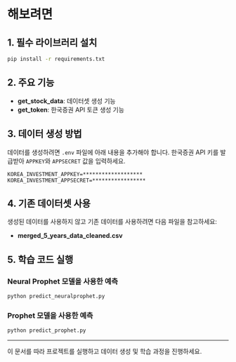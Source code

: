 # 해보려면

## 1. 필수 라이브러리 설치

```bash
pip install -r requirements.txt
```

## 2. 주요 기능

- **get_stock_data**: 데이터셋 생성 기능
- **get_token**: 한국증권 API 토큰 생성 기능

## 3. 데이터 생성 방법

데이터를 생성하려면 `.env` 파일에 아래 내용을 추가해야 합니다. 한국증권 API 키를 발급받아 `APPKEY`와 `APPSECRET` 값을 입력하세요.

```env
KOREA_INVESTMENT_APPKEY=*******************
KOREA_INVESTMENT_APPSECRET=*****************
```

## 4. 기존 데이터셋 사용

생성된 데이터를 사용하지 않고 기존 데이터를 사용하려면 다음 파일을 참고하세요:

- **merged_5_years_data_cleaned.csv**

## 5. 학습 코드 실행

### Neural Prophet 모델을 사용한 예측

```bash
python predict_neuralprophet.py
```

### Prophet 모델을 사용한 예측

```bash
python predict_prophet.py
```

---

이 문서를 따라 프로젝트를 실행하고 데이터 생성 및 학습 과정을 진행하세요.
